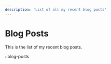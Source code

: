 ```yaml
---
description: 'List of all my recent blog posts'
---
```


# Blog Posts

This is the list of my recent blog posts.

::blog-posts